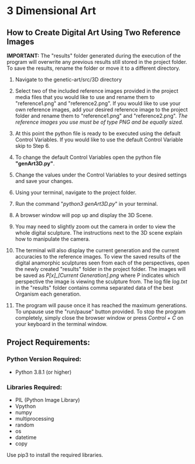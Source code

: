 # 3 Dimensional Art
## How to Create Digital Art Using Two Reference Images

**IMPORTANT:** The "results" folder generated during the execution of the program will overwrite any previous results still stored in the project folder. To save the results, rename the folder or move it to a different directory.

1. Navigate to the genetic-art/src/3D directory

2. Select two of the included reference images provided in the project media files that you would like to use and rename them to "reference1.png" and "reference2.png". If you would like to use your own reference images, add your desired reference image to the project folder and rename them to "reference1.png" and "reference2.png". *The reference images you use must be of type PNG and be equally sized.*

3. At this point the python file is ready to be executed using the default Control Variables. If you would like to use the default Control Variable skip to Step 6.

4. To change the default Control Variables open the python file **"genArt3D.py"**.

5. Change the values under the Control Variables to your desired settings and save your changes.

6. Using your terminal, navigate to the project folder.

7. Run the command "*python3 genArt3D.py*" in your terminal.

8. A browser window will pop up and display the 3D Scene.

9. You may need to slightly zoom out the camera in order to view the whole digital sculpture. The instructions next to the 3D scene explain how to manipulate the camera.

10. The terminal will also display the current generation and the current accuracies to the reference images. To view the saved results of the digital anamorphic sculptures seen from each of the perspectives, open the newly created "results" folder in the project folder. The images will be saved as *P[x]\_[Current Generation].png* where P indicates which perspective the image is viewing the sculpture from. The log file *log.txt* in the "results" folder contains comma separated data of the best Organism each generation.

11. The program will pause once it has reached the maximum generations. To unpause use the "run/pause" button provided. To stop the program completely, simply close the browser window or press *Control + C* on your keyboard in the terminal window.


## Project Requirements:

### Python Version Required:
- Python 3.8.1 (or higher)

### Libraries Required:
- PIL (Python Image Library)
- Vpython
- numpy
- multiprocessing
- random
- os
- datetime
- copy

Use pip3 to install the required libraries.
